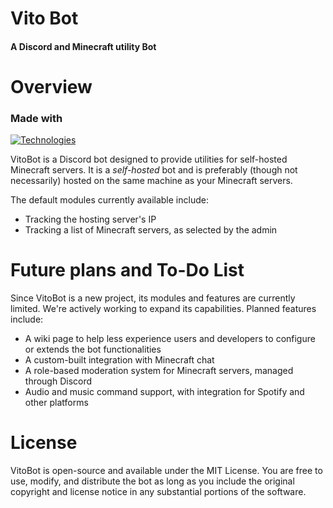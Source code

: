 # Vito Bot
#### A Discord and Minecraft utility Bot

# Overview
### Made with
 [![Technologies](https://skillicons.dev/icons?i=typescript,discordjs)](https://skillicons.dev)

VitoBot is a Discord bot designed to provide utilities for self-hosted Minecraft servers. It is a _self-hosted_ bot and is preferably (though not necessarily) hosted on the same machine as your Minecraft servers.

The default modules currently available include:
- Tracking the hosting server's IP
- Tracking a list of Minecraft servers, as selected by the admin

# Future plans and To-Do List

Since VitoBot is a new project, its modules and features are currently limited. We're actively working to expand its capabilities. Planned features include:
- A wiki page to help less experience users and developers to configure or extends the bot functionalities
- A custom-built integration with Minecraft chat
- A role-based moderation system for Minecraft servers, managed through Discord
- Audio and music command support, with integration for Spotify and other platforms

# License
VitoBot is open-source and available under the MIT License. You are free to use, modify, and distribute the bot as long as you include the original copyright and license notice in any substantial portions of the software.
